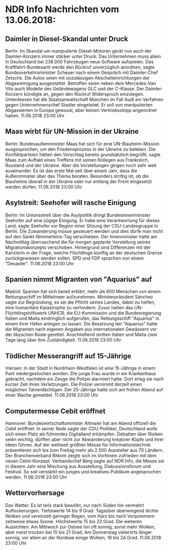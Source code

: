 # NDR Info Nachrichten vom 13.06.2018:


## Daimler in Diesel-Skandal unter Druck
Berlin: Im Skandal um manipulierte Diesel-Motoren gerät nun auch der Daimler-Konzern immer stärker unter Druck. Das Unternehmen muss allein in Deutschland bei 238.000 Fahrzeugen neue Software aufspielen. Das Kraftfahrt-Bundesamt werde den Rückruf unverzüglich anordnen, sagte Bundesverkehrsminister Scheuer nach einem Gespräch mit Daimler-Chef Zetsche. Die Autos seien mit unzulässigen Abschalteinrichtungen der Abgasreinigung ausgestattet. Betroffen seien neben dem Mercedes-Van Vito auch Modelle des Geländewagens GLC und der C-Klasse. Der Daimler-Konzern kündigte an, gegen den Rückruf Widerspruch einzulegen. Unterdessen hat die Staatsanwaltschaft München im Fall Audi ein Verfahren gegen Unternehmenschef Stadler eingeleitet. Er soll von manipulierten Abgaswerten in Europa gewusst, aber keinen Vertriebsstopp angeordnet haben. 11.06.2018 23:00 Uhr 

## Maas wirbt für UN-Mission in der Ukraine
Berlin: Bundesaußenminister Maas hat sich für eine UN-Blauhelm-Mission ausgesprochen, um den Friedensprozess in der Ukraine zu beleben. Die Konfliktparteien hätten den Vorschlag bereits grundsätzlich begrüßt, sagte Maas zum Auftakt eines Treffens mit seinen Kollegen aus Frankreich, Russland und der Ukraine. Aber die Vorstellungen gingen noch sehr weit auseinander. Es ist das erste Mal seit über einem Jahr, dass die Außenminister über das Thema beraten. Besonders strittig ist, ob die Blauhelme überall in der Ukraine oder nur entlang der Front eingesetzt werden dürfen. 11.06.2018 23:00 Uhr 

## Asylstreit: Seehofer will rasche Einigung
Berlin: Im Unionsstreit über die Asylpolitik dringt Bundesinnenminister Seehofer auf eine zügige Einigung. Er habe eine Verantwortung für dieses Land, sagte Seehofer vor Beginn einer Sitzung der CSU-Landesgruppe in Berlin. Die Zuwanderung müsse gesteuert werden und dies dürfe man nicht auf den Sankt-Nimmerleins-Tag verschieben. Der Innenminister hatte am Nachmittag überraschend die für morgen geplante Vorstellung seines Migrationskonzepts verschoben. Hintergrund sind Differenzen mit der Kanzlerin in der Frage, welche Flüchtlinge künftig an der deutschen Grenze zurückgewiesen werden sollen. SPD und FDP sprachen von einem "Desaster". 11.06.2018 23:00 Uhr 

## Spanien nimmt Migranten von "Aquarius" auf
Madrid: 	Spanien hat sich bereit erklärt, mehr als 600 Menschen von einem Rettungsschiff im Mittelmeer aufzunehmen. Ministerpräsident Sánchez sagte zur Begründung, es sei die Pflicht seines Landes, dabei zu helfen, eine humanitäre Katastrophe zu verhindern. Zuvor hatten das UN-Flüchtlingshilfswerk UNHCR, die EU-Kommission und die Bundesregierung Italien und Malta eindringlich aufgerufen, das Rettungsschiff "Aquarius" in einem ihrer Häfen anlegen zu lassen. Die Besatzung der "Aquarius" hatte die Migranten nach eigenen Angaben aus internationalen Gewässern vor der libyschen Küste gerettet. Anschließend stritten Italien und Malta zwei Tage lang über ihre Zuständigkeit. 11.06.2018 23:00 Uhr 

## Tödlicher Messerangriff auf 15-Jährige
Viersen: In der Stadt in Nordrhein-Westfalen ist eine 15-Jährige in einem Park niedergestochen worden. Die junge Frau wurde in ein Krankenhaus gebracht, nachdem ein Zeuge die Polizei alarmiert hatte. Dort erlag sie nach kurzer Zeit ihren Verletzungen. Die Polizei vernimmt derzeit einen möglichen Tatverdächtigen. Der 25-Jährige hatte sich am frühen Abend auf einer Wache gemeldet. 11.06.2018 23:00 Uhr 

## Computermesse Cebit eröffnet
Hannover:				Bundeswirtschaftsminister Altmaier hat am Abend offiziell die Cebit eröffnet. In seiner Rede sagte der CDU-Politiker, Deutschland wolle sich einen Platz als führendes Digitalland erkämpfen. Debatten über Risiken seien wichtig, dürften aber nicht zur Abwanderung kreativer Köpfe und ihrer Ideen führen. Auf der weltweit größten Messe für Informationstechnik präsentieren sich bis zum Freitag mehr als 2.500 Aussteller aus 70 Ländern. Der Branchenverband Bitkom zeigte sich im Vorhinein zufrieden mit dem neuen Cebit-Konzept. Verbandschef Berg sagte auf NDR Info, die Messe sei in diesem Jahr eine Mischung aus Ausstellung, Diskussionsforum und Festival. So soll verstärkt ein junges und kreatives Publikum angesprochen werden. 11.06.2018 23:00 Uhr 

## Wettervorhersage
Das Wetter: Es ist teils stark bewölkt, nur nach Süden hin vermehrt Auflockerungen. Tiefstwerte 14 bis 9 Grad. Tagsüber überwiegend dichte Wolken und vereinzelt geringer Regen, vom Harz bis nach Vorpommern zeitweise etwas Sonne. Höchstwerte 15 bis 22 Grad. Die weiteren Aussichten: Am Mittwoch zur Ostsee hin oft sonnig, sonst mehr Wolken, aber meist trocken bei 15 bis 21 Grad. Am Donnerstag vielerorts länger sonnig, vor allem an der Nordsee einige Wolken, 18 bis 24 Grad. 11.06.2018 23:00 Uhr 
